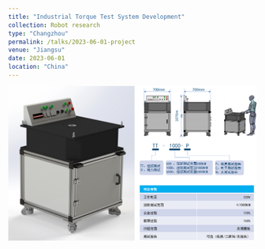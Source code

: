 ```yaml
---
title: "Industrial Torque Test System Development"
collection: Robot research
type: "Changzhou"
permalink: /talks/2023-06-01-project
venue: "Jiangsu"
date: 2023-06-01
location: "China"
---
```


![figure](/images/project_TorqueTestV1.png)
